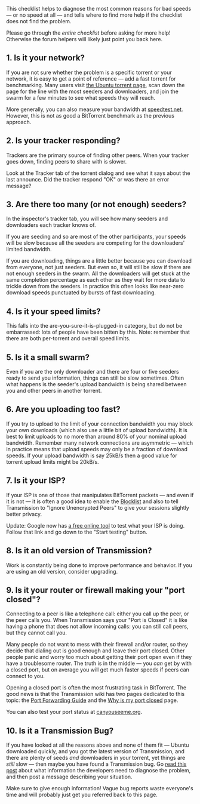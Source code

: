 This checklist helps to diagnose the most common reasons for bad speeds &mdash; or no speed at all &mdash; and tells where to find more help if the checklist does not find the problem.

Please go through the _entire checklist_ before asking for more help! Otherwise the forum helpers will likely just point you back here.

## 1. Is it your network?
If you are not sure whether the problem is a specific torrent or your network, it is easy to get a point of reference &mdash; add a fast torrent for benchmarking. Many users visit [the Ubuntu torrent page](https://torrent.ubuntu.com), scan down the page for the line with the most seeders and downloaders, and join the swarm for a few minutes to see what speeds they will reach.

More generally, you can also measure your bandwidth at [speedtest.net](https://www.speedtest.net/). However, this is not as good a BitTorrent benchmark as the previous approach.

## 2. Is your tracker responding?
Trackers are the primary source of finding other peers. When your tracker goes down, finding peers to share with is slower.

Look at the Tracker tab of the torrent dialog and see what it says about the last announce. Did the tracker respond "OK" or was there an error message?

## 3. Are there too many (or not enough) seeders?
In the inspector's tracker tab, you will see how many seeders and downloaders each tracker knows of.

If you are seeding and so are most of the other participants, your speeds will be slow because all the seeders are competing for the downloaders' limited bandwidth.

If you are downloading, things are a little better because you can download from everyone, not just seeders. But even so, it will still be slow if there are not enough seeders in the swarm. All the downloaders will get stuck at the same completion percentage as each other as they wait for more data to trickle down from the seeders. In practice this often looks like near-zero download speeds punctuated by bursts of fast downloading.

## 4. Is it your speed limits?
This falls into the are-you-sure-it-is-plugged-in category, but do not be embarrassed: lots of people have been bitten by this. Note: remember that there are both per-torrent and overall speed limits.

## 5. Is it a small swarm?
Even if you are the only downloader and there are four or five seeders ready to send you information, things can still be slow sometimes. Often what happens is the seeder's upload bandwidth is being shared between you and other peers in another torrent.

## 6. Are you uploading too fast?
If you try to upload to the limit of your connection bandwidth you may block your own downloads (which also use a little bit of upload bandwidth). It is best to limit uploads to no more than around 80% of your nominal upload bandwidth. Remember many network connections are asymmetric &mdash; which in practice means that upload speeds may only be a fraction of download speeds. If your upload bandwidth is say 25kB/s then a good value for torrent upload limits might be 20kB/s.

## 7. Is it your ISP?
If your ISP is one of those that manipulates BitTorrent packets &mdash; and even if it is not &mdash; it is often a good idea to enable the [Blocklist](./Blocklist.md) and also to tell Transmission to "Ignore Unencrypted Peers" to give your sessions slightly better privacy.

Update: Google now has [a free online tool](https://broadband.mpi-sws.org/transparency/bttest.php) to test what your ISP is doing. Follow that link and go down to the "Start testing" button.

## 8. Is it an old version of Transmission?
Work is constantly being done to improve performance and behavior. If you are using an old version, consider upgrading.

## 9. Is it your router or firewall making your "port closed"?
Connecting to a peer is like a telephone call: either you call up the peer, or the peer calls you. When Transmission says your "Port is Closed" it is like having a phone that does not allow incoming calls: you can still call peers, but they cannot call you.

Many people do not want to mess with their firewall and/or router, so they decide that dialing out is good enough and leave their port closed. Other people panic and worry too much about getting their port open even if they have a troublesome router. The truth is in the middle &mdash; you _can_ get by with a closed port, but on average you will get much faster speeds if peers can connect to you.

Opening a closed port is often the most frustrating task in BitTorrent. The good news is that the Transmission wiki has two pages dedicated to this topic: the [Port Forwarding Guide](Port-Forwarding-Guide.md) and the [Why is my port closed](Why-is-my-port-closed.md) page.

You can also test your port status at [canyouseeme.org](https://www.canyouseeme.org/).

## 10. Is it a Transmission Bug?
If you have looked at all the reasons above and none of them fit &mdash; Ubuntu downloaded quickly, and you got the latest version of Transmission, and there are plenty of seeds _and_ downloaders in your torrent, yet things are _still_ slow &mdash; then maybe you have found a Transmission bug. Go [read this post](https://forum.transmissionbt.com/viewtopic.php?f=1&t=3274) about what information the developers need to diagnose the problem, and then post a message describing your situation.

Make sure to give enough information! Vague bug reports waste everyone's time and will probably just get you referred back to this page.
